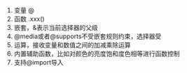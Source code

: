 1. 变量 @
2. 函数 .xxx()
3. 嵌套，&表示当前选择器的父级
4. @media或者@supports不受嵌套规则约束，选择器受
5. 运算，接收变量和数值之间的加减乘除运算
6. 内置辅助函数，比如对颜色的亮度饱和度色相等进行函数控制
7. 支持@import导入